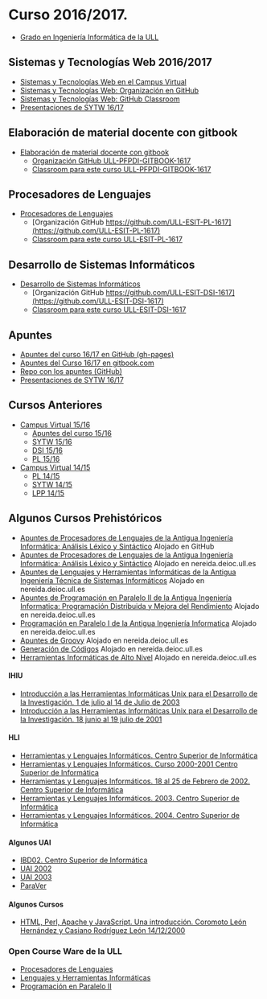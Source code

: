 # Curso 2016/2017.

* [Grado en Ingeniería Informática de la ULL](http://www.ull.es/view/centros/etsii/Grado_en_Ingenieria_Informatica/es)

## Sistemas y Tecnologías Web  2016/2017
  * [Sistemas y Tecnologías Web en el Campus Virtual](https://campusvirtual.ull.es/1617/course/view.php?id=1175)
  * [Sistemas y Tecnologías Web: Organización en GitHub](https://github.com/ULL-ESIT-SYTW-1617)
  * [Sistemas y Tecnologías Web: GitHub Classroom](https://classroom.github.com/classrooms/19915164-ull-esit-sytw-1617)
  * [Presentaciones de SYTW 16/17](https://casianorodriguezleon.gitbooks.io/presentaciones-de-sytw-2016-2017/content/)

## Elaboración de material docente con gitbook

* [Elaboración de material docente con gitbook](https://campusvirtual.ull.es/formacion/course/view.php?id=2444)
  * [Organización GitHub ULL-PFPDI-GITBOOK-1617](https://github.com/orgs/ULL-PFPDI-GITBOOK-1617)
  * [Classroom para este curso ULL-PFPDI-GITBOOK-1617](https://classroom.github.com/classrooms/24248551-ull-pfpdi-gitbook-1617)

## Procesadores de Lenguajes

* [Procesadores de Lenguajes](https://campusvirtual.ull.es/1617/course/view.php?id=1148)
  * [Organización GitHub https://github.com/ULL-ESIT-PL-1617](https://github.com/ULL-ESIT-PL-1617)
  * [Classroom para este curso ULL-ESIT-PL-1617](https://classroom.github.com/classrooms/19915186-ull-esit-pl-1617)

## Desarrollo de Sistemas Informáticos

* [Desarrollo de Sistemas Informáticos](https://campusvirtual.ull.es/1617/course/view.php?id=1136)
  * [Organización GitHub https://github.com/ULL-ESIT-DSI-1617](https://github.com/ULL-ESIT-DSI-1617)
  * [Classroom para este curso ULL-ESIT-DSI-1617](https://classroom.github.com/classrooms/19915179-ull-esit-dsi-1617)

## Apuntes

* [Apuntes del curso 16/17 en GitHub (gh-pages)]( https://crguezl.github.io/ull-esit-1617/)
* [Apuntes del Curso 16/17 en gitbook.com](https://www.gitbook.com/book/casianorodriguezleon/ull-esit-1617/details)
* [Repo con los apuntes (GitHub)](https://github.com/crguezl/ull-esit-1617)
* [Presentaciones de SYTW 16/17](https://casianorodriguezleon.gitbooks.io/presentaciones-de-sytw-2016-2017/content/)

## Cursos Anteriores

* [Campus Virtual 15/16](https://campusvirtual.ull.es/1516/my/)
  * [Apuntes del curso 15/16](https://casianorodriguezleon.gitbooks.io/pl1516/content/)
  * [SYTW 15/16](https://campusvirtual.ull.es/1516/course/view.php?id=187)
  * [DSI 15/16](https://campusvirtual.ull.es/1516/course/view.php?id=144)
  * [PL 15/16](https://campusvirtual.ull.es/1516/course/view.php?id=178)
  <!--* [Wiki del curso 16/17 en GitHub](https://github.com/crguezl/ull-esit-1617/wiki)-->
* [Campus Virtual 14/15](https://campusvirtual.ull.es/1415/my/)
  - [PL 14/15](https://campusvirtual.ull.es/1415/course/view.php?id=5669)
  - [SYTW 14/15](https://campusvirtual.ull.es/1415/course/view.php?id=5678)
  - [LPP 14/15](https://campusvirtual.ull.es/1415/course/view.php?id=5661)

## Algunos Cursos Prehistóricos

* [Apuntes de Procesadores de Lenguajes de la Antigua Ingeniería Informática: Análisis Léxico y Sintáctico](https://ull-esit-pl-1617.github.io/apuntesingenieriainformaticaPL/) Alojado en GitHub
* [Apuntes de Procesadores de Lenguajes de la Antigua Ingeniería Informática: Análisis Léxico y Sintáctico](http://nereida.deioc.ull.es/~pl/perlexamples/) Alojado en nereida.deioc.ull.es
* [Apuntes de Lenguajes y Herramientas Informáticas de la Antigua Ingeniería Técnica de Sistemas Informáticos](http://nereida.deioc.ull.es/~lhp/perlexamples/) Alojado en nereida.deioc.ull.es
* [Apuntes de Programación en Paralelo II de la Antigua Ingeniería Informatica: Programación Distribuida y Mejora del Rendimiento](http://nereida.deioc.ull.es/~pp2/perlexamples/) Alojado en nereida.deioc.ull.es
* [Programación en Paralelo I de la Antigua Ingeniería Informatica](http://nereida.deioc.ull.es/~pp1/perlexamples/) Alojado en nereida.deioc.ull.es
* [Apuntes de Groovy](http://nereida.deioc.ull.es/~generaciondecodigos/gcexamples/) Alojado en nereida.deioc.ull.es
* [Generación de Códigos](http://nereida.deioc.ull.es/~generaciondecodigos/generaciondecodigos/) Alojado en nereida.deioc.ull.es
* [Herramientas Informáticas de Alto Nivel](http://nereida.deioc.ull.es/~hian/) Alojado en nereida.deioc.ull.es

#### IHIU

* [Introducción a las Herramientas Informáticas Unix para el Desarrollo de la Investigación. 1 de julio al 14 de Julio de 2003](http://nereida.deioc.ull.es/~pcgull/ihiu03/)
* [Introducción a las Herramientas Informáticas Unix para el Desarrollo de la Investigación. 18 junio al 19 julio de 2001](http://nereida.deioc.ull.es/~pcgull/ihiu01/)

#### HLI 

* [Herramientas y Lenguajes Informáticos. Centro Superior de Informática](http://nereida.deioc.ull.es/~pcgull/hli/)
* [Herramientas y Lenguajes Informáticos. Curso 2000-2001 Centro Superior de Informática](http://nereida.deioc.ull.es/~pcgull/hli01/)
* [Herramientas y Lenguajes Informáticos. 18 al 25 de Febrero de 2002. Centro Superior de Informática](http://nereida.deioc.ull.es/~pcgull/hli02/)
* [Herramientas y Lenguajes Informáticos. 2003. Centro Superior de Informática](http://nereida.deioc.ull.es/~pcgull/hli03/)
* [Herramientas y Lenguajes Informáticos. 2004. Centro Superior de Informática](http://nereida.deioc.ull.es/~pcgull/hli04/)

#### Algunos UAI 
* [IBD02. Centro Superior de Informática](http://nereida.deioc.ull.es/~pcgull/ibd02/)
* [UAI 2002](http://nereida.deioc.ull.es/~pcgull/uai02/)
* [UAI 2003](http://nereida.deioc.ull.es/~pcgull/uaipmp03/)
* [ParaVer](http://nereida.deioc.ull.es/~pcgull/paraver04/)

#### Algunos Cursos

* [HTML, Perl, Apache y JavaScript. Una introducción. Coromoto León Hernández y Casiano Rodríguez León 14/12/2000](http://nereida.deioc.ull.es/~pcgull/cursos/perl/contexto.html)

### Open Course Ware de la ULL

* [Procesadores de Lenguajes](https://campusvirtual.ull.es/ocw/course/view.php?id=45)
* [Lenguajes y Herramientas Informáticas](https://campusvirtual.ull.es/ocw/course/view.php?id=43)
* [Programación en Paralelo II](https://campusvirtual.ull.es/ocw/course/view.php?id=44)

